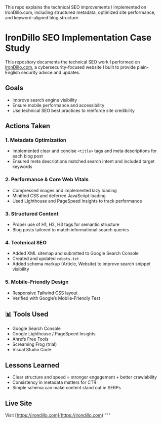 This repo explains the technical SEO improvements I implemented on IronDillo.com, including structured metadata, optimized site performance, and keyword-aligned blog structure.

# IronDillo SEO Implementation Case Study

This repository documents the technical SEO work I performed on [IronDillo.com](https://irondillo.com), a cybersecurity-focused website I built to provide plain-English security advice and updates.

## Goals
- Improve search engine visibility
- Ensure mobile performance and accessibility
- Use technical SEO best practices to reinforce site credibility

## Actions Taken

### 1. **Metadata Optimization**
- Implemented clear and concise `<title>` tags and meta descriptions for each blog post
- Ensured meta descriptions matched search intent and included target keywords

### 2. **Performance & Core Web Vitals**
- Compressed images and implemented lazy loading
- Minified CSS and deferred JavaScript loading
- Used Lighthouse and PageSpeed Insights to track performance

### 3. **Structured Content**
- Proper use of H1, H2, H3 tags for semantic structure
- Blog posts tailored to match informational search queries

### 4. **Technical SEO**
- Added XML sitemap and submitted to Google Search Console
- Created and updated `robots.txt`
- Added schema markup (Article, Website) to improve search snippet visibility

### 5. **Mobile-Friendly Design**
- Responsive Tailwind CSS layout
- Verified with Google’s Mobile-Friendly Test

## 📊 Tools Used
- Google Search Console
- Google Lighthouse / PageSpeed Insights
- Ahrefs Free Tools
- Screaming Frog (trial)
- Visual Studio Code

## Lessons Learned
- Clear structure and speed = stronger engagement + better crawlability
- Consistency in metadata matters for CTR
- Simple schema can make content stand out in SERPs

## Live Site
Visit [https://irondillo.com](https://irondillo.com)
"""
